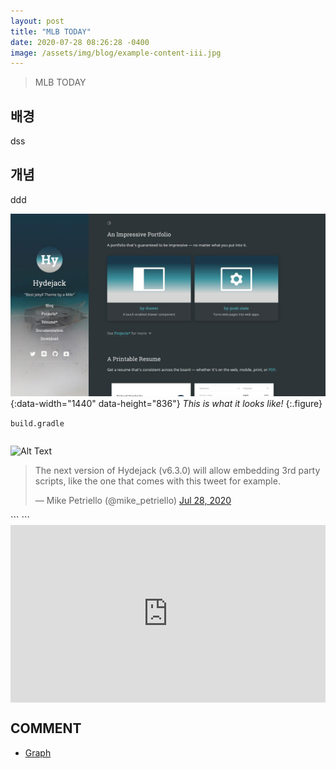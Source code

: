 ```yaml
---
layout: post
title: "MLB TODAY"
date: 2020-07-28 08:26:28 -0400
image: /assets/img/blog/example-content-iii.jpg
---
```


> MLB TODAY

## 배경
dss

## 개념
ddd

![Dark Mode](/assets/img/blog/dark-mode.jpg){:data-width="1440" data-height="836"}
*This is what it looks like!*
{:.figure}

`build.gradle`
```

```

![Alt Text](https://media.giphy.com/media/vFKqnCdLPNOKc/giphy.gif)

<script async src="//platform.twitter.com/widgets.js" charset="utf-8"></script>
<blockquote class="twitter-tweet" data-lang="en">
  <p lang="en" dir="ltr">
    The next version of Hydejack (v6.3.0) will allow embedding 3rd party scripts,
    like the one that comes with this tweet for example.
  </p>
  &mdash; Mike Petriello (@mike_petriello)
  <a href="https://twitter.com/mike_petriello/status/1287899731650322432">Jul 28, 2020</a>
</blockquote>
```
```
<style>.embed-container { position: relative; padding-bottom: 56.25%; height: 0; overflow: hidden; max-width: 100%; } .embed-container iframe, .embed-container object, .embed-container embed { position: absolute; top: 0; left: 0; width: 100%; height: 100%; }</style><div class='embed-container'><iframe src='https://www.youtube.com/embed/5yfB8-N57xY' frameborder='0' allowfullscreen></iframe></div>

## COMMENT
* [Graph]

[Graph]: https://gmlwjd9405.github.io/2018/08/13/data-structure-graph.html
